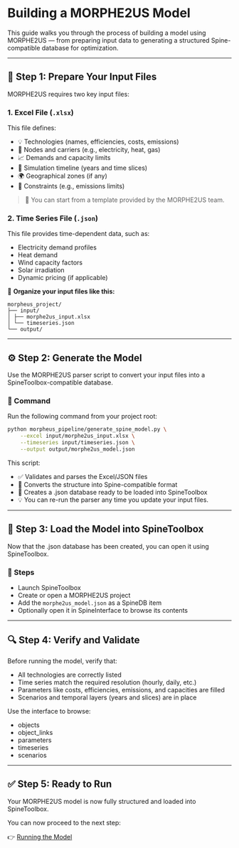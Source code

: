 # Building a MORPHE2US Model

This guide walks you through the process of building a model using MORPHE2US — from preparing input data to generating a structured Spine-compatible database for optimization.

---

## 🧰 Step 1: Prepare Your Input Files

MORPHE2US requires two key input files:

### 1. Excel File (`.xlsx`)

This file defines:

- 💡 Technologies (names, efficiencies, costs, emissions)
- 🧱 Nodes and carriers (e.g., electricity, heat, gas)
- 📈 Demands and capacity limits
- 📆 Simulation timeline (years and time slices)
- 🌍 Geographical zones (if any)
- 📏 Constraints (e.g., emissions limits)

> 📌 You can start from a template provided by the MORPHE2US team.

### 2. Time Series File (`.json`)

This file provides time-dependent data, such as:

- Electricity demand profiles
- Heat demand
- Wind capacity factors
- Solar irradiation
- Dynamic pricing (if applicable)

📁 **Organize your input files like this:**

```
morpheus_project/
├── input/
│ ├── morphe2us_input.xlsx
│ └── timeseries.json
└── output/
```

---

## ⚙️ Step 2: Generate the Model

Use the MORPHE2US parser script to convert your input files into a SpineToolbox-compatible database.

### 🔧 Command

Run the following command from your project root:

```bash
python morpheus_pipeline/generate_spine_model.py \
    --excel input/morphe2us_input.xlsx \
    --timeseries input/timeseries.json \
    --output output/morphe2us_model.json
```

This script:

- ✅ Validates and parses the Excel/JSON files
- 🔁 Converts the structure into Spine-compatible format
- 🧱 Creates a .json database ready to be loaded into SpineToolbox
- 💡 You can re-run the parser any time you update your input files.

---

## 🧩 Step 3: Load the Model into SpineToolbox

Now that the .json database has been created, you can open it using SpineToolbox.

### 📝 Steps

- Launch SpineToolbox
- Create or open a MORPHE2US project
- Add the `morphe2us_model.json` as a SpineDB item
- Optionally open it in SpineInterface to browse its contents

---

## 🔍 Step 4: Verify and Validate

Before running the model, verify that:

- All technologies are correctly listed
- Time series match the required resolution (hourly, daily, etc.)
- Parameters like costs, efficiencies, emissions, and capacities are filled
- Scenarios and temporal layers (years and slices) are in place

Use the interface to browse:

- objects
- object_links
- parameters
- timeseries
- scenarios

---

## ✅ Step 5: Ready to Run

Your MORPHE2US model is now fully structured and loaded into SpineToolbox.

You can now proceed to the next step:

👉 [Running the Model](5_running_a_model.md)
